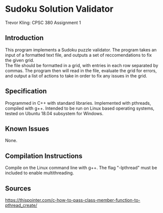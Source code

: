 # Sudoku Solution Validator

Trevor Kling: CPSC 380 Assignment 1

## Introduction
This program implements a Sudoku puzzle validator.  The program takes an input of a formatted text file, and outputs a set of reccomendations to fix the given grid.   
The file should be formatted in a grid, with entries in each row separated by commas.  The program then will read in the file, evaluate the grid for errors, and output
a list of actions to take in order to fix any issues in the grid.

## Specification
Programmed in C++ with standard libraries.  Implemented with pthreads, compiled with g++.  Intended to be run on Linux based operating systems, tested on Ubuntu 18.04
subsystem for Windows.

## Known Issues
None.

## Compilation Instructions
Compile on the Linux command line with g++.  The flag "-lpthread" must be included to enable multithreading.

## Sources

https://thispointer.com/c-how-to-pass-class-member-function-to-pthread_create/
